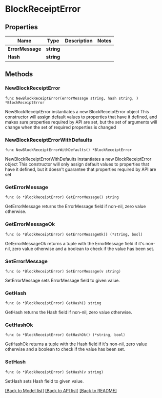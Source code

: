 # BlockReceiptError

## Properties

Name | Type | Description | Notes
------------ | ------------- | ------------- | -------------
**ErrorMessage** | **string** |  | 
**Hash** | **string** |  | 

## Methods

### NewBlockReceiptError

`func NewBlockReceiptError(errorMessage string, hash string, ) *BlockReceiptError`

NewBlockReceiptError instantiates a new BlockReceiptError object
This constructor will assign default values to properties that have it defined,
and makes sure properties required by API are set, but the set of arguments
will change when the set of required properties is changed

### NewBlockReceiptErrorWithDefaults

`func NewBlockReceiptErrorWithDefaults() *BlockReceiptError`

NewBlockReceiptErrorWithDefaults instantiates a new BlockReceiptError object
This constructor will only assign default values to properties that have it defined,
but it doesn't guarantee that properties required by API are set

### GetErrorMessage

`func (o *BlockReceiptError) GetErrorMessage() string`

GetErrorMessage returns the ErrorMessage field if non-nil, zero value otherwise.

### GetErrorMessageOk

`func (o *BlockReceiptError) GetErrorMessageOk() (*string, bool)`

GetErrorMessageOk returns a tuple with the ErrorMessage field if it's non-nil, zero value otherwise
and a boolean to check if the value has been set.

### SetErrorMessage

`func (o *BlockReceiptError) SetErrorMessage(v string)`

SetErrorMessage sets ErrorMessage field to given value.


### GetHash

`func (o *BlockReceiptError) GetHash() string`

GetHash returns the Hash field if non-nil, zero value otherwise.

### GetHashOk

`func (o *BlockReceiptError) GetHashOk() (*string, bool)`

GetHashOk returns a tuple with the Hash field if it's non-nil, zero value otherwise
and a boolean to check if the value has been set.

### SetHash

`func (o *BlockReceiptError) SetHash(v string)`

SetHash sets Hash field to given value.



[[Back to Model list]](../README.md#documentation-for-models) [[Back to API list]](../README.md#documentation-for-api-endpoints) [[Back to README]](../README.md)


